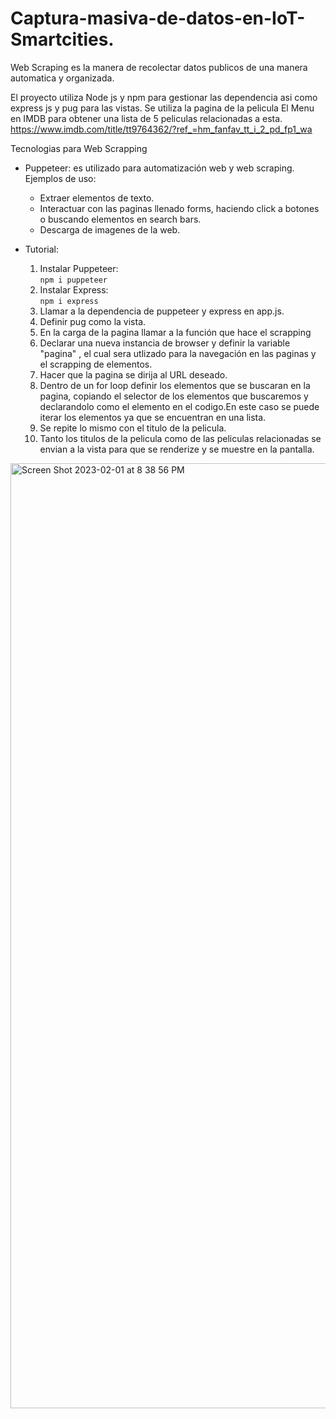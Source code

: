 # Captura-masiva-de-datos-en-IoT-Smartcities.

Web Scraping es la manera de recolectar datos publicos de una manera automatica y organizada.

El proyecto utiliza Node js y npm para gestionar las dependencia asi como express js y pug para las vistas.
Se utiliza la pagina de la pelicula El Menu en IMDB para obtener una lista de 5 peliculas relacionadas a esta.
https://www.imdb.com/title/tt9764362/?ref_=hm_fanfav_tt_i_2_pd_fp1_wa

Tecnologias para Web Scrapping
* Puppeteer: es utilizado para automatización web y web scraping.
  Ejemplos de uso:
  * Extraer elementos de texto.
  * Interactuar con las paginas llenado forms, haciendo click a botones o buscando elementos en search bars. 
  * Descarga de imagenes de la web.
  
* Tutorial:
  1. Instalar Puppeteer:  
      `npm i puppeteer`
  2. Instalar Express:  
      `npm i express`    
  3. Llamar a la dependencia de puppeteer y express en app.js.
  4. Definir pug como la vista.
  5. En la carga de la pagina llamar a la función que hace el scrapping
  6. Declarar una nueva instancia de browser y definir la variable "pagina" , el cual sera utlizado para la navegación en las paginas y el scrapping de elementos.
  7. Hacer que la pagina se dirija al URL deseado.
  8. Dentro de un for loop definir los elementos que se buscaran en la pagina, copiando el selector de los elementos que buscaremos y declarandolo como el elemento en el codigo.En este caso se puede iterar los elementos ya que se encuentran en una lista.
  9. Se repite lo mismo con el titulo de la pelicula.
  10. Tanto los titulos de la pelicula como de las peliculas relacionadas se envian a la vista para que se renderize y se muestre en la pantalla.
  
  
<img width="1512" alt="Screen Shot 2023-02-01 at 8 38 56 PM" src="https://user-images.githubusercontent.com/93965072/216145950-39d852a4-7434-4948-8f8f-1bce025b2d04.png">
